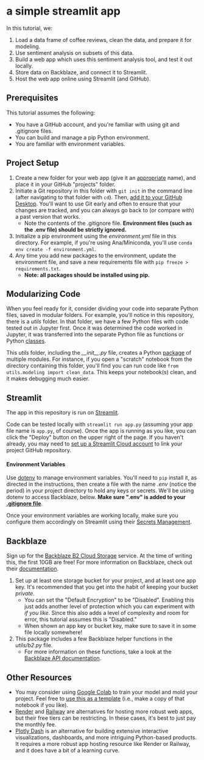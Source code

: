 # a simple streamlit app

In this tutorial, we:

1. Load a data frame of coffee reviews, clean the data, and prepare it for modeling.
2. Use sentiment analysis on subsets of this data.
3. Build a web app which uses this sentiment analysis tool, and test it out locally.
4. Store data on Backblaze, and connect it to Streamlit.
5. Host the web app online using Streamlit (and GitHub).

## Prerequisites

This tutorial assumes the following:

- You have a GitHub account, and you're familiar with using git and .gitignore files.
- You can build and manage a pip Python environment.
- You are familiar with environment variables.

## Project Setup

1. Create a new folder for your web app (give it an [appropriate](https://gravitydept.com/blog/devising-a-git-repository-naming-convention) name), and place it in your GitHub "projects" folder.
2. Initiate a Git repository in this folder with `git init` in the command line (after navigating to that folder with `cd`). Then, [add it to your GitHub Desktop](https://docs.github.com/en/desktop/contributing-and-collaborating-using-github-desktop/adding-and-cloning-repositories/adding-a-repository-from-your-local-computer-to-github-desktop). You'll want to use Git early and often to ensure that your changes are tracked, and you can always go back to (or compare with) a past version that works.
   - Note the contents of the .gitignore file. **Environment files (such as the .env file) should be strictly ignored.**
3. Initialize a pip environment using the *environment.yml* file in this directory. For example, if you're using Ana/Miniconda, you'll use `conda env create -f environment.yml`. 
4. Any time you add new packages to the environment, update the environment file, and save a new requirements file with `pip freeze > requirements.txt`.
   - **Note: all packages should be installed using pip.**

## Modularizing Code

When you feel ready for it, consider dividing your code into separate Python files, saved in modular folders. For example, you'll notice in this repository, there is a *utils* folder. In that folder, we have a few Python files with code tested out in Jupyter first. Once it was determined the code worked in Jupyter, it was transferred into the separate Python file as functions or Python [classes](https://www.w3schools.com/python/python_classes.asp).

This *utils* folder, including the *\_\_init__.py* file, creates a Python [package](https://docs.python.org/3/tutorial/modules.html#packages) of multiple modules. For instance, if you open a "scratch" notebook from the directory containing this folder, you'll find you can run code like `from utils.modeling import clean_data`. This keeps your notebook(s) clean, and it makes debugging much easier.

## Streamlit

The app in this repository is run on [Streamlit](https://streamlit.io/).

Code can be tested locally with `streamlit run app.py` (assuming your app file name is `app.py`, of course). Once the app is running as you like, you can click the "Deploy" button on the upper right of the page. If you haven't already, you may need to [set up a Streamlit Cloud account](https://docs.streamlit.io/streamlit-community-cloud/get-started) to link your project GitHub repository.

#### Environment Variables

Use [dotenv](https://github.com/theskumar/python-dotenv#getting-started) to manage environment variables. You'll need to `pip` install it, as directed in the instructions, then create a file with the name *.env* (notice the period) in your project directory to hold any keys or secrets. We'll be using dotenv to access Backblaze, below. **Make sure ".env" is added to your [.gitignore file](https://www.atlassian.com/git/tutorials/saving-changes/gitignore)**.

Once your environment variables are working locally, make sure you configure them accordingly on Streamlit using their [Secrets Management](https://docs.streamlit.io/streamlit-community-cloud/deploy-your-app/secrets-management).

## Backblaze

Sign up for the [Backblaze B2 Cloud Storage](https://www.backblaze.com/b2/cloud-storage.html) service. At the time of writing this, the first 10GB are free! For more information on Backblaze, check out their [documentation](https://www.backblaze.com/b2/docs/).

1. Set up at least one storage bucket for your project, and at least one app key. It's recommended that you get into the habit of keeping your bucket *private*.
   - You can set the "Default Encryption" to be "Disabled". Enabling this just adds another level of protection which you can experiment with *if you like*. Since this also adds a level of complexity and room for error, this tutorial assumes this is "Disabled."
   - When shown an app key or bucket key, make sure to save it in some file locally somewhere!
2. This package includes a few Backblaze helper functions in the *utils/b2.py* file.
   - For more information on these functions, take a look at the [Backblaze API documentation](https://www.backblaze.com/b2/docs/python.html).



## Other Resources

- You may consider using [Google Colab](https://colab.research.google.com/) to train your model and mold your project. Feel free to [use this as a template](https://colab.research.google.com/drive/1kgr3zMrC4sgBZXCx0jgVwXAIPXJgUJn_?usp=sharing) (i.e., make a copy of that notebook if you like). 
- [Render](https://render.com/) and [Railway](https://railway.app/) are alternatives for hosting more robust web apps, but their free tiers can be restricting. In these cases, it's best to just pay the monthly fee.
- [Plotly Dash](https://dash.plotly.com/tutorial) is an alternative for building extensive interactive visualizations, dashboards, and more intriguing Python-based products. It requires a more robust app hosting resource like Render or Railway, and it does have a bit of a learning curve.